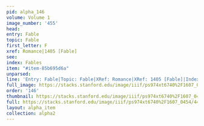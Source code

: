 ```yaml
---
pid: alpha_146
volume: Volume 1
image_number: '455'
head: 
entry: Fable
topic: Fable
first_letter: F
xref: Romance|1405 [Fable]
see: 
index: Fables
item: "#item-85b695d6a"
unparsed: 
line: 'Entry: Fable|Topic: Fable|XRef: Romance|XRef: 1405 [Fable]|Index: Fables|#item-85b695d6a'
full_image: https://stacks.stanford.edu/image/iiif/ps974xt6740%2F1607_0454/full/full/0/default.jpg
order: '146'
thumbnail: https://stacks.stanford.edu/image/iiif/ps974xt6740%2F1607_0454/full/100,/0/default.jpg
full: https://stacks.stanford.edu/image/iiif/ps974xt6740%2F1607_0454/445,4180,2956,424/full/0/default.jpg
layout: alpha_item
collection: alpha2
---
```

